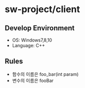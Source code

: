 # sw-project/client

## Develop Environment
- OS: Windows7,8,10
- Language: C++

## Rules
- 함수의 이름은 foo_bar(int param)
- 변수의 이름은 fooBar